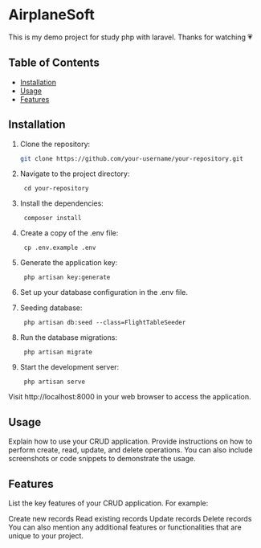 # AirplaneSoft

This is my demo project for study php with laravel. Thanks for watching 💗

## Table of Contents

- [Installation](#installation)
- [Usage](#usage)
- [Features](#features)

## Installation

1. Clone the repository:

   ```bash
   git clone https://github.com/your-username/your-repository.git

2. Navigate to the project directory:

        cd your-repository
        
3. Install the dependencies:

        composer install
        
5. Create a copy of the .env file:

        cp .env.example .env
        
5. Generate the application key:

        php artisan key:generate
        
6. Set up your database configuration in the .env file.

7. Seeding database:
        
        php artisan db:seed --class=FlightTableSeeder

6. Run the database migrations:

        php artisan migrate
7. Start the development server:

        php artisan serve
        
Visit http://localhost:8000 in your web browser to access the application.

## Usage
   Explain how to use your CRUD application. Provide instructions on how to perform create, read, update, and delete operations. You can also include screenshots or code snippets to demonstrate the usage.

## Features
   List the key features of your CRUD application. For example:

   Create new records
   Read existing records
   Update records
   Delete records
   You can also mention any additional features or functionalities that are unique to your project.
